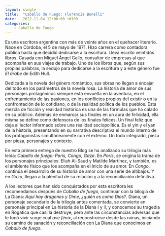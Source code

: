 ```yaml
---
layout: single
title:  "Caballo de Fuego: Florencia Bonelli"
date:   2022-11-04 12:00:00 +0100
categories: 
    - Caballo de Fuego
---
```

Es una escritora argentina con más de veinte años en el quehacer literario. Nace en Córdoba, el 5 de mayo de 1971. Hizo carrera como contadora pública hasta que decidió dedicarse a la escritura. Lleva escrito veintidós  libros. Casada con Miguel Ángel Gallo, consultor de empresas al que acompaña en sus viajes de trabajo. Uno de los libros que, según sus propias palabras, la sedujo para dedicarse a la escritura y a este género fue _El árabe_ de Edith Hull. 

Dedicada a la novela del género romántico, sus obras no llegan a encajar del todo en los parámetros de la novela rosa. La historia de amor de sus personajes protagónicos siempre está envuelta en la aventura, en el enfrentamiento de las pasiones, en los conflictos propios del existir o en la confrontación de lo cotidiano, o de la realidad política de los pueblos. Esta mezcla de ficción y realidad histórica es una de las fórmulas que ha calado en su público. Además de enmarcar sus finales en un aura de felicidad, ella misma se define como defensora de los finales felices. Un final feliz que deja al lector informado sobre una realidad sociopolítica. Es el yin y el yan de la historia, presentando en su narrativa descriptiva el mundo interno de los protagonistas simultáneamente con el externo. Un todo integrado, pieza por pieza, personajes y contexto.

En esta primera entrega de nuestro Blog se ha analizado su trilogía más leída: _Caballo de fuego: París, Congo, Gaza_. En _París_, se origina la trama de los personajes principales: Eliah Al-Saud y Matilde Martínez,  y también, es el ambiente físico que los acompaña en el inicio de su amor. En _Congo_, continúa el desarrollo de su historia de amor con una serie de altibajos. Y en _Gaza_, llegan a la plenitud de su relación y a la reconciliación definitiva.

A los lectores que han sido conquistados por esta escritora les recomendamos después de _Caballo de fuego_, continuar con la bilogía de La Diana:  _Aquí hay dragones y Dime, ¿quién es como Dios?_. Diana, un personaje secundario de la trilogía antes comentada, se convierte en personaje principal en La historia de la Diana I y II, y conocemos su tragedia en Rogatica que casi la destruye, pero ante las circunstancias adversas  que le tocó vivir surge cual _ave fénix_, al reconstruirse desde las ruinas,  iniciando  su camino de sanación y reconciliación con La Diana que conocimos en _Caballo de fuego_. 
